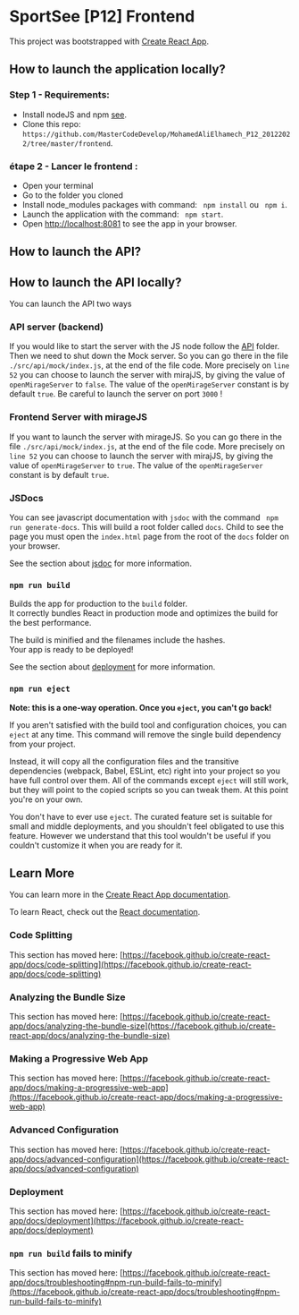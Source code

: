 # SportSee [P12] Frontend

This project was bootstrapped with [Create React App](https://github.com/facebook/create-react-app).

## How to launch the application locally?

### Step 1 - Requirements:

- Install nodeJS and npm [see](https://docs.npmjs.com/downloading-and-installing-node-js-and-npm).
- Clone this repo: `https://github.com/MasterCodeDevelop/MohamedAliElhamech_P12_20122022/tree/master/frontend`.

### étape 2 - Lancer le frontend :

- Open your terminal
- Go to the folder you cloned
- Install node_modules packages with command: ` npm install` ou ` npm i`.
- Launch the application with the command: ` npm start`.
- Open [http://localhost:8081](http://localhost:8081) to see the app in your browser.

## How to launch the API?

## How to launch the API locally?

You can launch the API two ways

### API server (backend)

If you would like to start the server with the JS node follow the [API](https://github.com/MasterCodeDevelop/MohamedAliElhamech_P12_20122022/tree/master/api) folder.
Then we need to shut down the Mock server.
So you can go there in the file `./src/api/mock/index.js`,
at the end of the file code. More precisely on `line 52` you can choose to launch the server with mirajJS, by giving the value of `openMirageServer` to `false`.
The value of the `openMirageServer` constant is by default `true`.
Be careful to launch the server on port `3000` !

### Frontend Server with mirageJS

If you want to launch the server with mirageJS.
So you can go there in the file `./src/api/mock/index.js`,
at the end of the file code. More precisely on `line 52` you can choose to launch the server with mirajJS, by giving the value of `openMirageServer` to `true`.
The value of the `openMirageServer` constant is by default `true`.

### JSDocs

You can see javascript documentation with `jsdoc` with the command ` npm run generate-docs`.
This will build a root folder called `docs`.
Child to see the page you must open the `index.html` page from the root of the `docs` folder on your browser.

See the section about [jsdoc](https://www.npmjs.com/package/jsdoc) for more information.

### `npm run build`

Builds the app for production to the `build` folder.\
It correctly bundles React in production mode and optimizes the build for the best performance.

The build is minified and the filenames include the hashes.\
Your app is ready to be deployed!

See the section about [deployment](https://facebook.github.io/create-react-app/docs/deployment) for more information.

### `npm run eject`

**Note: this is a one-way operation. Once you `eject`, you can't go back!**

If you aren't satisfied with the build tool and configuration choices, you can `eject` at any time. This command will remove the single build dependency from your project.

Instead, it will copy all the configuration files and the transitive dependencies (webpack, Babel, ESLint, etc) right into your project so you have full control over them. All of the commands except `eject` will still work, but they will point to the copied scripts so you can tweak them. At this point you're on your own.

You don't have to ever use `eject`. The curated feature set is suitable for small and middle deployments, and you shouldn't feel obligated to use this feature. However we understand that this tool wouldn't be useful if you couldn't customize it when you are ready for it.

## Learn More

You can learn more in the [Create React App documentation](https://facebook.github.io/create-react-app/docs/getting-started).

To learn React, check out the [React documentation](https://reactjs.org/).

### Code Splitting

This section has moved here: [https://facebook.github.io/create-react-app/docs/code-splitting](https://facebook.github.io/create-react-app/docs/code-splitting)

### Analyzing the Bundle Size

This section has moved here: [https://facebook.github.io/create-react-app/docs/analyzing-the-bundle-size](https://facebook.github.io/create-react-app/docs/analyzing-the-bundle-size)

### Making a Progressive Web App

This section has moved here: [https://facebook.github.io/create-react-app/docs/making-a-progressive-web-app](https://facebook.github.io/create-react-app/docs/making-a-progressive-web-app)

### Advanced Configuration

This section has moved here: [https://facebook.github.io/create-react-app/docs/advanced-configuration](https://facebook.github.io/create-react-app/docs/advanced-configuration)

### Deployment

This section has moved here: [https://facebook.github.io/create-react-app/docs/deployment](https://facebook.github.io/create-react-app/docs/deployment)

### `npm run build` fails to minify

This section has moved here: [https://facebook.github.io/create-react-app/docs/troubleshooting#npm-run-build-fails-to-minify](https://facebook.github.io/create-react-app/docs/troubleshooting#npm-run-build-fails-to-minify)
